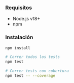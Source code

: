 ### Requisitos
- Node.js v18+
- npm

### Instalación
```bash
npm install

# Correr todos los tests
npm test

# Correr tests con cobertura
npm test -- --coverage





